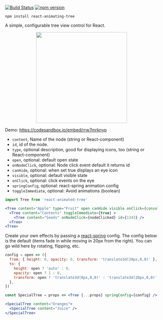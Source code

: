 [![Build Status](https://travis-ci.org/drcmda/react-animated-tree.svg?branch=master)](https://travis-ci.org/drcmda/react-animated-tree) [![npm version](https://badge.fury.io/js/react-animated-tree.svg)](https://badge.fury.io/js/react-animated-tree)

    npm install react-animating-tree

A simple, configurable tree view control for React.

<p align="middle">
  <img src="assets/tree.gif" width="300" />
</p>

Demo: https://codesandbox.io/embed/rrw7mrknyp

* `content`, Name of the node (string or React-component)
* `id`, id of the node.
* `type`, optional description, good for displaying icons, too (string or React-component)
* `open`, optional: default open state
* `onNodeClick`, optional: Node click event default it returns id
* `canHide`, optional: when set true displays an eye icon
* `visible`, optional: default visible state
* `onClick`, optional: click events on the eye
* `springConfig`, optional: react-spring animation config
* `toggleImmediate`, optional: Avoid animations (boolean)

```jsx
import Tree from 'react-animated-tree'

<Tree content="Apple" type="Fruit" open canHide visible onClick={console.log}>
  <Tree content="Contents" toggleImmediate={true} >
    <Tree content="Seeds" onNodeClick={nodeClicked} id={1343} />
  <Tree>
<Tree>
```

Create your own effects by passing a [react-spring](https://github.com/drcmda/react-spring/) config. The config below is the default (items fade in while moving in 20px from the right). You can go wild here by rotating, flipping, etc.

```jsx
config = open => ({
  from: { height: 0, opacity: 0, transform: 'translate3d(20px,0,0)' },
  to: {
    height: open ? 'auto' : 0,
    opacity: open ? 1 : 0,
    transform: open ? 'translate3d(0px,0,0)' : 'translate3d(20px,0,0)',
  },
})

const SpecialTree = props => <Tree {...props} springConfig={config} />

<SpecialTree content="Oranges">
  <SpecialTree content="Juice" />
</SpecialTree>
```
